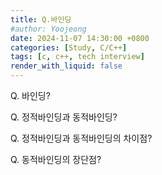 ```yaml
---
title: Q.바인딩
#author: Yoojeong
date: 2024-11-07 14:30:00 +0800
categories: [Study, C/C++]
tags: [c, c++, tech interview]
render_with_liquid: false
---
```



Q. 바인딩?  

Q. 정적바인딩과 동적바인딩?  

Q. 정적바인딩과 동적바인딩의 차이점?  

Q. 동적바인딩의 장단점?  